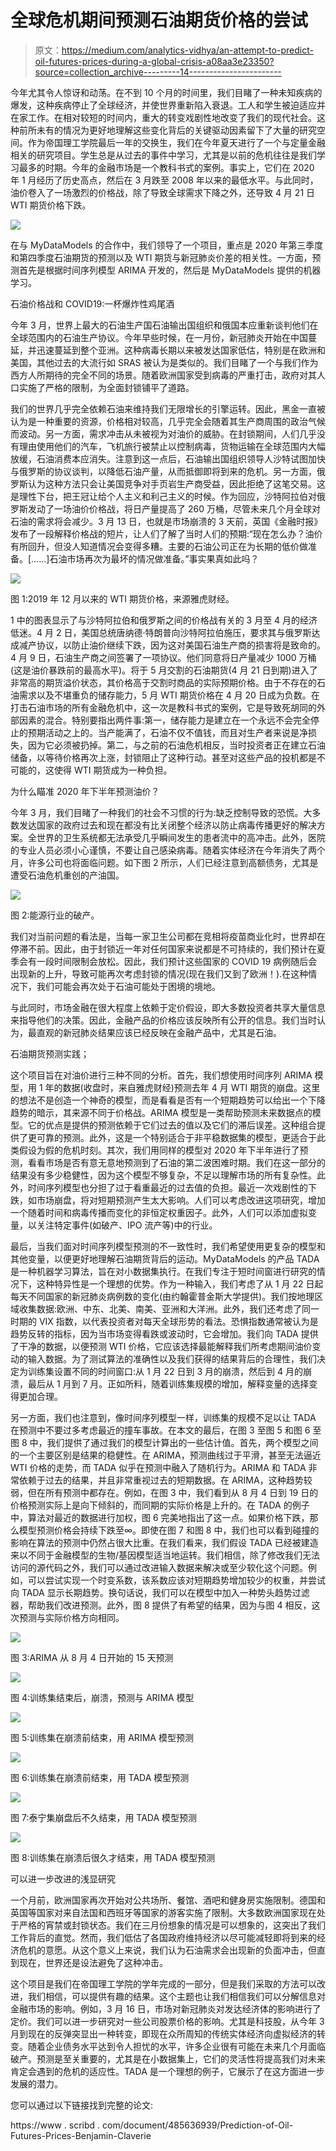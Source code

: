# 全球危机期间预测石油期货价格的尝试

> 原文：<https://medium.com/analytics-vidhya/an-attempt-to-predict-oil-futures-prices-during-a-global-crisis-a08aa3e23350?source=collection_archive---------14----------------------->

今年尤其令人惊讶和动荡。在不到 10 个月的时间里，我们目睹了一种未知疾病的爆发，这种疾病停止了全球经济，并使世界重新陷入衰退。工人和学生被迫适应并在家工作。在相对较短的时间内，重大的转变戏剧性地改变了我们的现代社会。这种前所未有的情况为更好地理解这些变化背后的关键驱动因素留下了大量的研究空间。作为帝国理工学院最后一年的交换生，我们在今年夏天进行了一个与定量金融相关的研究项目。学生总是从过去的事件中学习，尤其是以前的危机往往是我们学习最多的时期。今年的金融市场是一个教科书式的案例。事实上，它们在 2020 年 1 月经历了历史高点，然后在 3 月跌至 2008 年以来的最低水平。与此同时，油价卷入了一场激烈的价格战，除了导致全球需求下降之外，还导致 4 月 21 日 WTI 期货价格下跌。

![](img/3f1520b9ad8f2adc619ba031a3204709.png)

在与 MyDataModels 的合作中，我们领导了一个项目，重点是 2020 年第三季度和第四季度石油期货的预测以及 WTI 期货与新冠肺炎价差的相关性。一方面，预测首先是根据时间序列模型 ARIMA 开发的，然后是 MyDataModels 提供的机器学习。

石油价格战和 COVID19:一杯爆炸性鸡尾酒

今年 3 月，世界上最大的石油生产国石油输出国组织和俄国本应重新谈判他们在全球范围内的石油生产协议。今年早些时候，在一月份，新冠肺炎开始在中国蔓延，并迅速蔓延到整个亚洲。这种病毒长期以来被发达国家低估，特别是在欧洲和美国，其他过去的大流行如 SRAS 被认为是类似的。我们目睹了一个与我们作为西方人所期待的完全不同的场景。随着欧洲国家受到病毒的严重打击，政府对其人口实施了严格的限制，为全面封锁铺平了道路。

我们的世界几乎完全依赖石油来维持我们无限增长的引擎运转。因此，黑金一直被认为是一种重要的资源，价格相对较高，几乎完全会随着其生产商周围的政治气候而波动。另一方面，需求冲击从未被视为对油价的威胁。在封锁期间，人们几乎没有理由使用他们的汽车，飞机旅行被禁止以控制病毒，货物运输在全球范围内大幅放缓，石油消费本应消失。注意到这一点后，石油输出国组织领导人沙特试图加快与俄罗斯的协议谈判，以降低石油产量，从而抵御即将到来的危机。另一方面，俄罗斯认为这种方法只会让美国竞争对手页岩生产商受益，因此拒绝了这笔交易。这是理性下台，把王冠让给个人主义和利己主义的时候。作为回应，沙特阿拉伯对俄罗斯发动了一场油价价格战，将日产量提高了 260 万桶，尽管未来几个月全球对石油的需求将会减少。3 月 13 日，也就是市场崩溃的 3 天前，英国《金融时报》发布了一段解释价格战的短片，让人们了解了当时人们的预期:“现在怎么办？油价有所回升，但没人知道情况会变得多糟。主要的石油公司正在为长期的低价做准备。[……]石油市场再次为最坏的情况做准备。”事实果真如此吗？

![](img/9a9f4b65ddc935f2b967aeb5a098c008.png)

图 1:2019 年 12 月以来的 WTI 期货价格，来源雅虎财经。

1 中的图表显示了与沙特阿拉伯和俄罗斯之间的价格战有关的 3 月至 4 月的经济低迷。4 月 2 日，美国总统唐纳德·特朗普向沙特阿拉伯施压，要求其与俄罗斯达成减产协议，以防止油价继续下跌，因为这对美国石油生产商的损害将是致命的。4 月 9 日，石油生产商之间签署了一项协议。他们同意将日产量减少 1000 万桶(这是油价暴跌前的最高水平)。将于 5 月交割的石油期货(4 月 21 日到期)进入了非常高的期货溢价状态，其价格高于交割时商品的实际预期价格。由于不存在的石油需求以及不堪重负的储存能力，5 月 WTI 期货价格在 4 月 20 日成为负数。在打击石油市场的所有金融危机中，这一次是教科书式的案例，它是导致死胡同的外部因素的混合。特别要指出两件事:第一，储存能力是建立在一个永远不会完全停止的预期活动之上的。当产能满了，石油不仅不值钱，而且对生产者来说是净损失，因为它必须被扔掉。第二，与之前的石油危机相反，当时投资者正在建立石油储备，以等待价格再次上涨，封锁阻止了这种行动。甚至对这些产品的投机都是不可能的，这使得 WTI 期货成为一种负担。

为什么瞄准 2020 年下半年预测油价？

今年 3 月，我们目睹了一种我们的社会不习惯的行为:缺乏控制导致的恐慌。大多数发达国家的政府过去和现在都没有比关闭整个经济以防止病毒传播更好的解决方案。全世界的卫生系统都无法承受几乎瞬间发生的患者流中的高冲击。此外，医院的专业人员必须小心谨慎，不要让自己感染病毒。随着实体经济在今年消失了两个月，许多公司也将面临问题。如下图 2 所示，人们已经注意到高额债务，尤其是遭受石油危机重创的产油国。

![](img/a31ec63890ee3d86760514cde48be4cd.png)

图 2:能源行业的破产。

我们对当前问题的看法是，当每一家卫生公司都在竞相将疫苗商业化时，世界却在停滞不前。因此，由于封锁近一年对任何国家来说都是不可持续的，我们预计在夏季会有一段时间限制会放松。因此，我们预计这些国家的 COVID 19 病例随后会出现新的上升，导致可能再次考虑封锁的情况(现在我们又到了欧洲！).在这种情况下，我们可能会再次处于石油可能处于困境的境地。

与此同时，市场金融在很大程度上依赖于定价假设，即大多数投资者共享大量信息来指导他们的决策。因此，金融产品的价格应该反映所有公开的信息。我们当时认为，最直观的新冠肺炎结果应该已经反映在金融产品中，尤其是石油。

石油期货预测实践；

这个项目旨在对油价进行三种不同的分析。首先，我们想使用时间序列 ARIMA 模型，用 1 年的数据(收盘时，来自雅虎财经)预测去年 4 月 WTI 期货的崩盘。这里的想法不是创造一个神奇的模型，而是看看是否有一个短期趋势可以给出一个下降趋势的暗示，其来源不同于价格战。ARIMA 模型是一类帮助预测未来数据点的模型。它的优点是提供的预测依赖于它们过去的值以及它们的滞后误差。这种组合提供了更可靠的预测。此外，这是一个特别适合于非平稳数据集的模型，更适合于此类假设为假的危机时刻。其次，我们用同样的模型对 2020 年下半年进行了预测，看看市场是否有意无意地预测到了石油的第二波困难时期。我们在这一部分的结果没有多少稳健性，因为这个模型不够复杂，不足以理解市场的所有复杂性。此外，时间序列模型也分担了过于看重最近的过去值的负担。最近一次戏剧性的下跌，如市场崩盘，将对短期预测产生太大影响。人们可以考虑改进这项研究，增加一个随着时间和病毒传播而变化的非恒定权重因子。此外，人们可以添加虚拟变量，以关注特定事件(如破产、IPO 流产等)中的行业。

最后，当我们面对时间序列模型预测的不一致性时，我们希望使用更复杂的模型和其他变量，以便更好地理解石油期货背后的运动。MyDataModels 的产品 TADA 是一种机器学习算法，旨在对小数据集执行。在我们专注于短时间窗进行研究的情况下，这种特异性是一个理想的优势。作为一种输入，我们考虑了从 1 月 22 日起每天不同国家的新冠肺炎病例数的变化(由约翰霍普金斯大学提供)。我们按地理区域收集数据:欧洲、中东、北美、南美、亚洲和大洋洲。此外，我们还考虑了同一时期的 VIX 指数，以代表投资者对每天全球形势的看法。恐惧指数通常被认为是趋势反转的指标，因为当市场变得看跌或波动时，它会增加。我们向 TADA 提供了干净的数据，以便预测 WTI 价格，它应该选择最能解释我们所考虑期间油价变动的输入数据。为了测试算法的准确性以及我们获得的结果背后的合理性，我们决定为训练集设置不同的时间窗口:从 1 月 22 日到 3 月的崩溃，然后到 4 月的崩溃，最后从 1 月到 7 月。正如所料，随着训练集规模的增加，解释变量的选择变得更加合理。

另一方面，我们也注意到，像时间序列模型一样，训练集的规模不足以让 TADA 在预测中不要过多考虑最近的撞车事故。在本文的最后，在图 3 至图 5 和图 6 至图 8 中，我们提供了通过我们的模型计算出的一些估计值。首先，两个模型之间的一个主要区别是结果的稳健性。在 ARIMA，预测曲线过于平滑，甚至无法逼近 WTI 价格的走势，而 TADA 似乎在预测中融入了随机行为。ARIMA 和 TADA 非常依赖于过去的结果，并且非常重视过去的短期数据。在 ARIMA，这种趋势较弱，但在所有预测中都存在。例如，在图 3 中，我们看到从 8 月 4 日到 19 日的价格预测实际上是向下倾斜的，而同期的实际价格是上升的。在 TADA 的例子中，算法对最近的数据进行加权，图 6 完美地指出了这一点。如果价格下跌，那么模型预测价格会持续下跌至∞。即使在图 7 和图 8 中，我们也可以看到碰撞的影响在算法的预测中仍然占很大比重。在我们看来，我们假设 TADA 已经被建造来以不同于金融模型的生物/基因模型适当地运转。我们相信，除了修改我们无法访问的源代码之外，我们可以通过改进输入数据来解决或至少软化这个问题。例如，可以尝试实现一个时变系数，该系数应该对短期趋势增加较少的权重，并尝试向 TADA 显示长期趋势。换句话说，我们可以在模型中加入一种势头趋势过滤器，帮助我们改进预测。此外，图 8 提供了有希望的结果，因为与图 4 相反，这次预测与实际价格方向相同。

![](img/d05a9257374ae932678f6823cda5453c.png)

图 3:ARIMA 从 8 月 4 日开始的 15 天预测

![](img/fa2ff4a93c6a6a1b3706e43cb4ea2509.png)

图 4:训练集结束后，崩溃，预测与 ARIMA 模型

![](img/fea673aeb9ebd8734ddc594a03bbf552.png)

图 5:训练集在崩溃前结束，用 ARIMA 模型预测

![](img/d6bf33906dacb0b78185ac78489b4615.png)

图 6:训练集在崩溃前结束，用 TADA 模型预测

![](img/3eb1e030ba83d7180d17ef04c28aea0a.png)

图 7:泰宁集崩盘后不久结束，用 TADA 模型预测

![](img/710f5ec1f83ece3134e4573a2cfdd7ce.png)

图 8:训练集在崩溃后很久才结束，用 TADA 模型预测

可以进一步改进的浅显研究

一个月前，欧洲国家再次开始对公共场所、餐馆、酒吧和健身房实施限制。德国和英国等国家对来自法国和西班牙等国家的游客实施了限制。大多数欧洲国家现在处于严格的宵禁或封锁状态。我们在三月份想象的情况是可以想象的，这突出了我们工作背后的直觉。然而，我们低估了各国政府维持经济以尽可能减轻即将到来的经济危机的意愿。从这个意义上来说，我们认为石油需求会出现新的负面冲击，但直到现在，世界还是设法避免了这种冲击。

这个项目是我们在帝国理工学院的学年完成的一部分，但是我们采取的方法可以改进，我们相信，可以提供有趣的结果。这个主题也让我们相信我们可以分解信息对金融市场的影响。例如，3 月 16 日，市场对新冠肺炎对发达经济体的影响进行了定价。我们可以进一步研究对一些公司股票价格的影响。尤其是科技股，从今年 3 月到现在的反弹突显出一种转变，即现在众所周知的传统实体经济向虚拟经济的转变。随着企业债务水平达到令人担忧的水平，许多企业很有可能在未来几个月面临破产。预测是至关重要的，尤其是在小数据集上，它们的灵活性将提高我们对未来肯定会遇到的危机的适应性。TADA 是一个理想的例子，它展示了在这方面进一步发展的潜力。

您可以通过以下链接找到完整的论文:

https://www . scribd . com/document/485636939/Prediction-of-Oil-Futures-Prices-Benjamin-Claverie